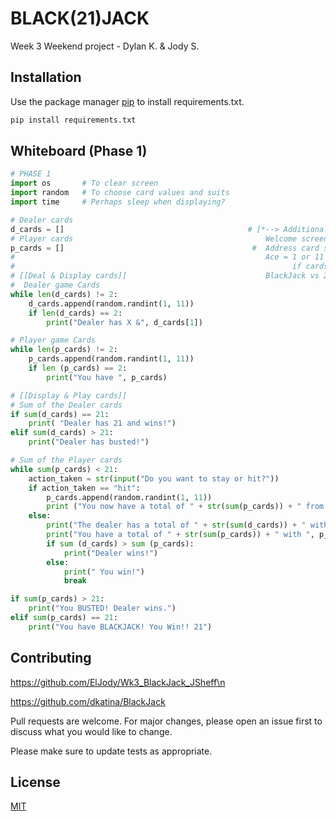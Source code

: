 # BLACK(21)JACK

Week 3 Weekend project - Dylan K. & Jody S.
## Installation

Use the package manager [pip](https://pip.pypa.io/en/stable/) to install requirements.txt.

```bash
pip install requirements.txt
```

## Whiteboard (Phase 1)

```python
# PHASE 1
import os       # To clear screen 
import random   # To choose card values and suits
import time     # Perhaps sleep when displaying?

# Dealer cards
d_cards = []                                         # [*--> Additional concerns/needs <--*]  
# Player cards                                           Welcome screen? Logos? Ascii Magic/Colorama? Do we GUI?
p_cards = []                                          #  Address card suits                              
#                                                        Ace = 1 or 11 (if cards < 21 ( Ace is 1 or 11 )
#                                                              if cards > 21 (Ace =1)
# [[Deal & Display cards]]                               BlackJack vs 21 messaging
#  Dealer game Cards
while len(d_cards) != 2:
    d_cards.append(random.randint(1, 11))
    if len(d_cards) == 2:
        print("Dealer has X &", d_cards[1])

# Player game Cards
while len(p_cards) != 2:
    p_cards.append(random.randint(1, 11))
    if len (p_cards) == 2:
        print("You have ", p_cards)

# [[Display & Play cards]]
# Sum of the Dealer cards
if sum(d_cards) == 21:
    print( "Dealer has 21 and wins!")
elif sum(d_cards) > 21:
    print("Dealer has busted!")

# Sum of the Player cards
while sum(p_cards) < 21:
    action_taken = str(input("Do you want to stay or hit?"))
    if action_taken == "hit":
        p_cards.append(random.randint(1, 11))
        print ("You now have a total of " + str(sum(p_cards)) + " from these cards", p_cards) 
    else:
        print("The dealer has a total of " + str(sum(d_cards)) + " with ", d_cards)
        print("You have a total of " + str(sum(p_cards)) + " with ", p_cards)
        if sum (d_cards) > sum (p_cards):
            print("Dealer wins!")
        else:
            print(" You win!")
            break

if sum(p_cards) > 21:
    print("You BUSTED! Dealer wins.")
elif sum(p_cards) == 21:
    print("You have BLACKJACK! You Win!! 21")
```

## Contributing
https://github.com/ElJody/Wk3_BlackJack_JSheff\n

https://github.com/dkatina/BlackJack

Pull requests are welcome. For major changes, please open an issue first to discuss what you would like to change.

Please make sure to update tests as appropriate.

## License
[MIT](https://choosealicense.com/licenses/mit/)